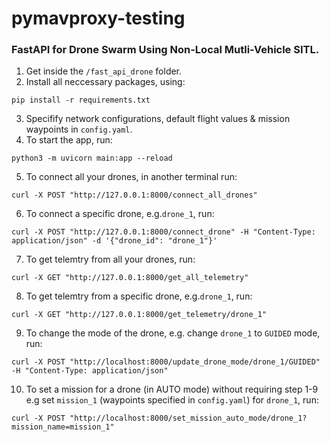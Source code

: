 # pymavproxy-testing

### FastAPI for Drone Swarm Using Non-Local Mutli-Vehicle SITL.
1. Get inside the `/fast_api_drone` folder.
2. Install all neccessary packages, using:
```shell
pip install -r requirements.txt
```
3. Specifify network configurations, default flight values & mission waypoints in `config.yaml`.
4. To start the app, run:
```shell
python3 -m uvicorn main:app --reload
```
5. To connect all your drones, in another terminal run:
```shell
curl -X POST "http://127.0.0.1:8000/connect_all_drones"
```  
6. To connect a specific drone, e.g.`drone_1`, run:
```shell
curl -X POST "http://127.0.0.1:8000/connect_drone" -H "Content-Type: application/json" -d '{"drone_id": "drone_1"}'
```  
7. To get telemtry from all your drones, run:
```shell
curl -X GET "http://127.0.0.1:8000/get_all_telemetry"
```
8. To get telemtry from a specific drone, e.g.`drone_1`, run:
```shell
curl -X GET "http://127.0.0.1:8000/get_telemetry/drone_1"
```
9. To change the mode of the drone, e.g. change `drone_1` to `GUIDED` mode, run:
```shell
curl -X POST "http://localhost:8000/update_drone_mode/drone_1/GUIDED" -H "Content-Type: application/json"
```
10. To set a mission for a drone (in AUTO mode) without requiring step 1-9 e.g set `mission_1` (waypoints specified in `config.yaml`) for `drone_1`, run:
```shell
curl -X POST "http://localhost:8000/set_mission_auto_mode/drone_1?mission_name=mission_1"
```
